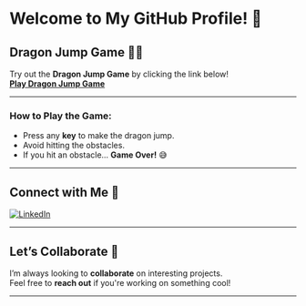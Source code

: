 # Welcome to My GitHub Profile! 👋

## Dragon Jump Game 🐉🚀

Try out the **Dragon Jump Game** by clicking the link below!  
**[Play Dragon Jump Game](https://your-username.github.io/)**

---

### How to Play the Game:
- Press any **key** to make the dragon jump.  
- Avoid hitting the obstacles.  
- If you hit an obstacle... **Game Over!** 😅

---

## Connect with Me 🤝

[![LinkedIn](https://github.com/user-attachments/assets/65b78b02-b113-457f-b6ab-1a785766c495)](https://www.linkedin.com/in/jitendra-gudela-019b15251/)

---

## Let’s Collaborate 👯

I’m always looking to **collaborate** on interesting projects.  
Feel free to **reach out** if you're working on something cool!

---

